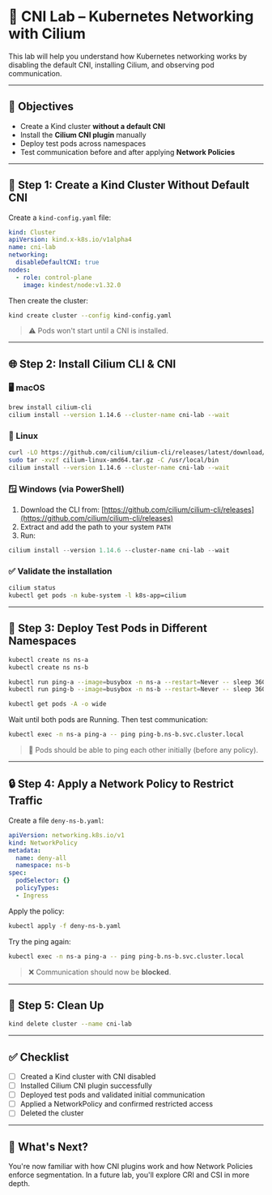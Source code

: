 # 🧪 CNI Lab – Kubernetes Networking with Cilium

This lab will help you understand how Kubernetes networking works by disabling the default CNI, installing Cilium, and observing pod communication.

---

## 🌟 Objectives

* Create a Kind cluster **without a default CNI**
* Install the **Cilium CNI plugin** manually
* Deploy test pods across namespaces
* Test communication before and after applying **Network Policies**

---

## 🚀 Step 1: Create a Kind Cluster Without Default CNI

Create a `kind-config.yaml` file:

```yaml
kind: Cluster
apiVersion: kind.x-k8s.io/v1alpha4
name: cni-lab
networking:
  disableDefaultCNI: true
nodes:
  - role: control-plane
    image: kindest/node:v1.32.0
```

Then create the cluster:

```bash
kind create cluster --config kind-config.yaml
```

> ⚠️ Pods won't start until a CNI is installed.

---

## 🌐 Step 2: Install Cilium CLI & CNI

### 🖥️ macOS

```bash
brew install cilium-cli
cilium install --version 1.14.6 --cluster-name cni-lab --wait
```

### 🐧 Linux

```bash
curl -LO https://github.com/cilium/cilium-cli/releases/latest/download/cilium-linux-amd64.tar.gz
sudo tar -xvzf cilium-linux-amd64.tar.gz -C /usr/local/bin
cilium install --version 1.14.6 --cluster-name cni-lab --wait
```

### 🪟 Windows (via PowerShell)

1. Download the CLI from:
   [https://github.com/cilium/cilium-cli/releases](https://github.com/cilium/cilium-cli/releases)
2. Extract and add the path to your system `PATH`
3. Run:

```powershell
cilium install --version 1.14.6 --cluster-name cni-lab --wait
```

### ✅ Validate the installation

```bash
cilium status
kubectl get pods -n kube-system -l k8s-app=cilium
```

---

## 📄 Step 3: Deploy Test Pods in Different Namespaces

```bash
kubectl create ns ns-a
kubectl create ns ns-b

kubectl run ping-a --image=busybox -n ns-a --restart=Never -- sleep 3600
kubectl run ping-b --image=busybox -n ns-b --restart=Never -- sleep 3600

kubectl get pods -A -o wide
```

Wait until both pods are Running. Then test communication:

```bash
kubectl exec -n ns-a ping-a -- ping ping-b.ns-b.svc.cluster.local
```

> 🚀 Pods should be able to ping each other initially (before any policy).

---

## 🔒 Step 4: Apply a Network Policy to Restrict Traffic

Create a file `deny-ns-b.yaml`:

```yaml
apiVersion: networking.k8s.io/v1
kind: NetworkPolicy
metadata:
  name: deny-all
  namespace: ns-b
spec:
  podSelector: {}
  policyTypes:
  - Ingress
```

Apply the policy:

```bash
kubectl apply -f deny-ns-b.yaml
```

Try the ping again:

```bash
kubectl exec -n ns-a ping-a -- ping ping-b.ns-b.svc.cluster.local
```

> ❌ Communication should now be **blocked**.

---

## 🧹 Step 5: Clean Up

```bash
kind delete cluster --name cni-lab
```

---

## ✅ Checklist

* [ ] Created a Kind cluster with CNI disabled
* [ ] Installed Cilium CNI plugin successfully
* [ ] Deployed test pods and validated initial communication
* [ ] Applied a NetworkPolicy and confirmed restricted access
* [ ] Deleted the cluster

---

## 💬 What's Next?

You're now familiar with how CNI plugins work and how Network Policies enforce segmentation. In a future lab, you'll explore CRI and CSI in more depth.
